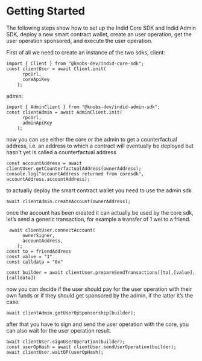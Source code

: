# Getting Started

The following steps show how to set up the Indid Core SDK and Indid Admin SDK, deploy a new smart contract wallet, create an user operation, get the user operation sponsored, and execute the user operation. 

First of all we need to create an instance of the two sdks, client:

```tsx
import { Client } from "@knobs-dev/indid-core-sdk";
const clientUser = await Client.init(
      rpcUrl,
      coreApiKey
    );
```

admin:

```tsx
import { AdminClient } from "@knobs-dev/indid-admin-sdk";
const clientAdmin = await AdminClient.init(
      rpcUrl,
      adminApiKey
    );
```

now you can use either the core or the admin to get a counterfactual address, i.e. an address to which a contract will eventually be deployed but hasn't yet is called a counterfactual address

```tsx
const accountAddress = await clientUser.getCounterfactualAddress(ownerAddress);
console.log("accountAddress returned from coresdk", accountAddress.accountAddress);
```

to actually deploy the smart contract wallet you need to use the admin sdk

```tsx
await clientAdmin.createAccount(ownerAddress);
```

once the account has been created it can actually be used by the core sdk, let’s send a generic transaction, for example a transfer of 1 wei to a friend.

```tsx
 await clientUser.connectAccount(
      ownerSigner,
      accountAddress,
    );
const to = friendAddress
const value = "1"
const calldata = "0x"

const builder = await clientUser.prepareSendTransactions([to],[value],[calldata])
```

now you can decide if the user should pay for the user operation with their own funds or if they should get sponsored by the admin, if the latter it’s the case:

```tsx
await clientAdmin.getUserOpSponsorship(builder);
```

after that you have to sign and send the user operation with the core, you can also wait for the user operation result.

```tsx
await clientUser.signUserOperation(builder);
const userOpHash = await clientUser.sendUserOperation(builder);
await clientUser.waitOP(userOpHash);
```
